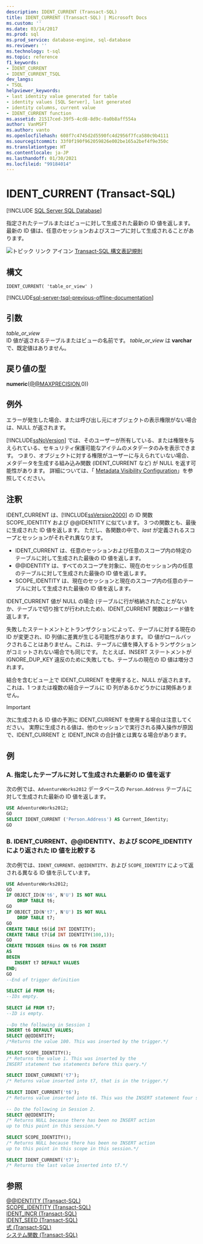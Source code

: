 ```yaml
---
description: IDENT_CURRENT (Transact-SQL)
title: IDENT_CURRENT (Transact-SQL) | Microsoft Docs
ms.custom: ''
ms.date: 03/14/2017
ms.prod: sql
ms.prod_service: database-engine, sql-database
ms.reviewer: ''
ms.technology: t-sql
ms.topic: reference
f1_keywords:
- IDENT_CURRENT
- IDENT_CURRENT_TSQL
dev_langs:
- TSQL
helpviewer_keywords:
- last identity value generated for table
- identity values [SQL Server], last generated
- identity columns, current value
- IDENT_CURRENT function
ms.assetid: 21517ced-39f5-4cd8-8d9c-0a0b8aff554a
author: VanMSFT
ms.author: vanto
ms.openlocfilehash: 608f7c4745d2d5590fc4d2956f7fca580c9b4111
ms.sourcegitcommit: 33f0f190f962059826e002be165a2bef4f9e350c
ms.translationtype: HT
ms.contentlocale: ja-JP
ms.lasthandoff: 01/30/2021
ms.locfileid: "99184014"
---
```

# <a name="ident_current-transact-sql"></a>IDENT_CURRENT (Transact-SQL)
[!INCLUDE [SQL Server SQL Database](../../includes/applies-to-version/sql-asdb.md)]

指定されたテーブルまたはビューに対して生成された最新の ID 値を返します。 最新の ID 値は、任意のセッションおよびスコープに対して生成されることがあります。  
  
 ![トピック リンク アイコン](../../database-engine/configure-windows/media/topic-link.gif "トピック リンク アイコン") [Transact-SQL 構文表記規則](../../t-sql/language-elements/transact-sql-syntax-conventions-transact-sql.md)  
  
## <a name="syntax"></a>構文  
  
```syntaxsql  
IDENT_CURRENT( 'table_or_view' )  
```  
  
[!INCLUDE[sql-server-tsql-previous-offline-documentation](../../includes/sql-server-tsql-previous-offline-documentation.md)]

## <a name="arguments"></a>引数
*table_or_view*  
ID 値が返されるテーブルまたはビューの名前です。 *table_or_view* は **varchar** で、既定値はありません。  
  
## <a name="return-types"></a>戻り値の型  
**numeric**([@@MAXPRECISION](../../t-sql/functions/max-precision-transact-sql.md),0))  
  
## <a name="exceptions"></a>例外  
エラーが発生した場合、または呼び出し元にオブジェクトの表示権限がない場合は、NULL が返されます。  
  
[!INCLUDE[ssNoVersion](../../includes/ssnoversion-md.md)] では、そのユーザーが所有している、または権限を与えられている、セキュリティ保護可能なアイテムのメタデータのみを表示できます。 つまり、オブジェクトに対する権限がユーザーに与えられていない場合、メタデータを生成する組み込み関数 (IDENT_CURRENT など) が NULL を返す可能性があります。 詳細については、「 [Metadata Visibility Configuration](../../relational-databases/security/metadata-visibility-configuration.md)」を参照してください。  
  
## <a name="remarks"></a>注釈  
IDENT_CURRENT は、[!INCLUDE[ssVersion2000](../../includes/ssversion2000-md.md)] の ID 関数 SCOPE_IDENTITY および @@IDENTITY に似ています。 3 つの関数とも、最後に生成された ID 値を返します。 ただし、各関数の中で、*last* が定義されるスコープとセッションがそれぞれ異なります。  

-   IDENT_CURRENT は、任意のセッションおよび任意のスコープ内の特定のテーブルに対して生成された最後の ID 値を返します。  
-   @@IDENTITY は、すべてのスコープを対象に、現在のセッション内の任意のテーブルに対して生成された最後の ID 値を返します。  
-   SCOPE_IDENTITY は、現在のセッションと現在のスコープ内の任意のテーブルに対して生成された最後の ID 値を返します。  
  
IDENT_CURRENT 値が NULL の場合 (テーブルに行が格納されたことがないか、テーブルで切り捨てが行われたため)、IDENT_CURRENT 関数はシード値を返します。  
  
失敗したステートメントとトランザクションによって、テーブルに対する現在の ID が変更され、ID 列値に差異が生じる可能性があります。 ID 値がロールバックされることはありません。これは、テーブルに値を挿入するトランザクションがコミットされない場合でも同じです。 たとえば、INSERT ステートメントが IGNORE_DUP_KEY 違反のために失敗しても、テーブルの現在の ID 値は増分されます。  

結合を含むビュー上で IDENT_CURRENT を使用すると、NULL が返されます。 これは、1 つまたは複数の結合テーブルに ID 列があるかどうかには関係ありません。 
  
> [!IMPORTANT]
> 次に生成される ID 値の予測に IDENT_CURRENT を使用する場合は注意してください。 実際に生成される値は、他のセッションで実行される挿入操作が原因で、IDENT_CURRENT と IDENT_INCR の合計値とは異なる場合があります。  
  
## <a name="examples"></a>例  
  
### <a name="a-returning-the-last-identity-value-generated-for-a-specified-table"></a>A. 指定したテーブルに対して生成された最新の ID 値を返す  
 次の例では、`AdventureWorks2012` データベースの `Person.Address` テーブルに対して生成された最新の ID 値を返します。  
  
```sql  
USE AdventureWorks2012;  
GO  
SELECT IDENT_CURRENT ('Person.Address') AS Current_Identity;  
GO  
```  
  
### <a name="b-comparing-identity-values-returned-by-ident_current-identity-and-scope_identity"></a>B. IDENT_CURRENT、@@IDENTITY、および SCOPE_IDENTITY により返された ID 値を比較する  
 次の例では、`IDENT_CURRENT`、`@@IDENTITY`、および `SCOPE_IDENTITY` によって返される異なる ID 値を示しています。  
  
```sql 
USE AdventureWorks2012;  
GO  
IF OBJECT_ID(N't6', N'U') IS NOT NULL   
    DROP TABLE t6;  
GO  
IF OBJECT_ID(N't7', N'U') IS NOT NULL   
    DROP TABLE t7;  
GO  
CREATE TABLE t6(id INT IDENTITY);  
CREATE TABLE t7(id INT IDENTITY(100,1));  
GO  
CREATE TRIGGER t6ins ON t6 FOR INSERT   
AS  
BEGIN  
   INSERT t7 DEFAULT VALUES  
END;  
GO  
--End of trigger definition  
  
SELECT id FROM t6;  
--IDs empty.  
  
SELECT id FROM t7;  
--ID is empty.  
  
--Do the following in Session 1  
INSERT t6 DEFAULT VALUES;  
SELECT @@IDENTITY;  
/*Returns the value 100. This was inserted by the trigger.*/  
  
SELECT SCOPE_IDENTITY();  
/* Returns the value 1. This was inserted by the   
INSERT statement two statements before this query.*/  
  
SELECT IDENT_CURRENT('t7');  
/* Returns value inserted into t7, that is in the trigger.*/  
  
SELECT IDENT_CURRENT('t6');  
/* Returns value inserted into t6. This was the INSERT statement four statements before this query.*/  
  
-- Do the following in Session 2.  
SELECT @@IDENTITY;  
/* Returns NULL because there has been no INSERT action   
up to this point in this session.*/  
  
SELECT SCOPE_IDENTITY();  
/* Returns NULL because there has been no INSERT action   
up to this point in this scope in this session.*/  
  
SELECT IDENT_CURRENT('t7');  
/* Returns the last value inserted into t7.*/  
```  
  
## <a name="see-also"></a>参照  
 [@@IDENTITY &#40;Transact-SQL&#41;](../../t-sql/functions/identity-transact-sql.md)   
 [SCOPE_IDENTITY &#40;Transact-SQL&#41;](../../t-sql/functions/scope-identity-transact-sql.md)   
 [IDENT_INCR &#40;Transact-SQL&#41;](../../t-sql/functions/ident-incr-transact-sql.md)   
 [IDENT_SEED &#40;Transact-SQL&#41;](../../t-sql/functions/ident-seed-transact-sql.md)   
 [式 &#40;Transact-SQL&#41;](../../t-sql/language-elements/expressions-transact-sql.md)   
 [システム関数 &#40;Transact-SQL&#41;](../../relational-databases/system-functions/system-functions-category-transact-sql.md)  
  
  
